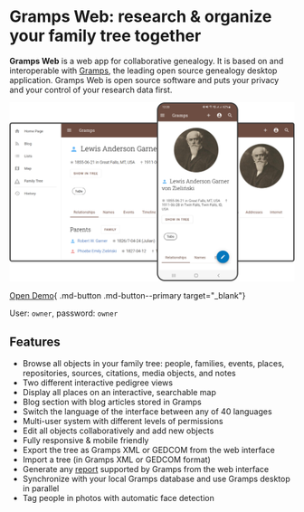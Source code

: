 # Gramps Web: research & organize your family tree together

**Gramps Web** is a web app for collaborative genealogy. It is based on and interoperable with [Gramps](https://gramps-project.org/blog/), the leading open source genealogy desktop application. Gramps Web is open source software and puts your privacy and your control of your research data first.

![](screenshot.png)

[Open Demo](https://gcp-api-puqt5dnf3a-uc.a.run.app/){ .md-button .md-button--primary target="_blank"}

User: `owner`, password: `owner`

## Features

- Browse all objects in your family tree: people, families, events, places, repositories, sources, citations, media objects, and notes
- Two different interactive pedigree views
- Display all places on an interactive, searchable map
- Blog section with blog articles stored in Gramps
- Switch the language of the interface between any of 40 languages
- Multi-user system with different levels of permissions
- Edit all objects collaboratively and add new objects
- Fully responsive & mobile friendly
- Export the tree as Gramps XML or GEDCOM from the web interface
- Import a tree (in Gramps XML or GEDCOM format)
- Generate any [report](https://gramps-project.org/wiki/index.php/Gramps_5.1_Wiki_Manual_-_Reports) supported by Gramps from the web interface
- Synchronize with your local Gramps database and use Gramps desktop in parallel
- Tag people in photos with automatic face detection
